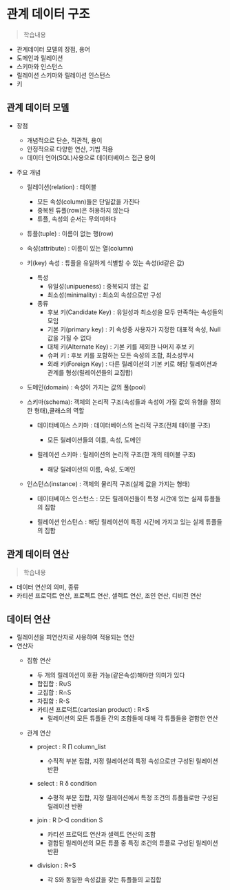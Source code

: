 # 관계 데이터 구조
> 학습내용
- 관계데이터 모델의 장점, 용어
- 도메인과 릴레이션
- 스키마와 인스턴스
- 릴레이션 스키마와 릴레이션 인스턴스
- 키

## 관계 데이터 모델
- 장점
    - 개념적으로 단순, 직관적, 용이
    - 안정적으로 다양한 연산, 기법 적용
    - 데이터 언어(SQL)사용으로 데이터베이스 접근 용이

- 주요 개념
    - 릴레이션(relation) : 테이블
        - 모든 속성(column)들은 단일값을 가진다
        - 중복된 튜플(row)은 허용하지 않는다
        - 튜플, 속성의 순서는 무의미하다

    - 튜플(tuple) : 이름이 없는 행(row)
    - 속성(attribute) : 이름이 있는 열(column)
    - 키(key) 속성 : 튜플을 유일하게 식별할 수 있는 속성(id같은 값)
        - 특성
            - 유일성(unipueness) : 중복되지 않는 값
            - 최소성(minimality) : 최소의 속성으로만 구성
        - 종류
            - 후보 키(Candidate Key) : 유일성과 최소성을 모두 만족하는 속성들의 모임
            - 기본 키(primary key) : 키 속성중 사용자가 지정한 대표적 속성, Null값을 가질 수 없다
            - 대체 키(Alternate Key) : 기본 키를 제외한 나머지 후보 키
            - 슈퍼 키 : 후보 키를 포함하는 모든 속성의 조합, 최소성무시
            - 외래 키(Foreign Key) : 다른 릴레이션의 기본 키로 해당 릴레이션과 관계를 형성(릴레이션들의 교집합)
    - 도메인(domain) : 속성이 가지는 값의 풀(pool)

    - 스키마(schema): 객체의 논리적 구조(속성들과 속성이 가질 값의 유형을 정의한 형태),클래스의 역할
        - 데이터베이스 스키마 : 데이터베이스의 논리적 구조(전체 테이블 구조)
            - 모든 릴레이션들의 이름, 속성, 도메인
        
        - 릴레이션 스키마 : 릴레이션의 논리적 구조(한 개의 테이블 구조)
            - 해당 릴레이션의 이름, 속성, 도메인

    - 인스턴스(instance) : 객체의 물리적 구조(실제 값을 가지는 형태)
        - 데이터베이스 인스턴스 : 모든 릴레이션들이 특정 시간에 있는 실제 튜플들의 집합

        - 릴레이션 인스턴스 : 해당 릴레이션이 특정 시간에 가지고 있는 실제 튜플들의 집합
    
## 관계 데이터 연산
> 학습내용
- 데이터 연산의 의미, 종류
- 카티션 프로덕트 연산, 프로젝트 연산, 셀렉트 연산, 조인 연산, 디비전 연산

## 데이터 연산
- 릴레이션을 피연산자로 사용하여 적용되는 연산
- 연산자
    - 집합 연산
        - 두 개의 릴레이션이 호환 가능(같은속성)해야만 의미가 있다
        - 합집합 : R∪S 
        - 교집합 : R∩S 
        - 차집합 : R-S
        - 카티션 프로덕트(cartesian product) : R×S
            - 릴레이션의 모든 튜플들 간의 조합들에 대해 각 튜플들을 결합한 연산
    
    - 관계 연산
        - project : R ∏ column_list
            - 수직적 부분 집합, 지정 릴레이션의 특정 속성으로만 구성된 릴레이션 반환

        - select : R δ condition
            - 수평적 부분 집합, 지정 릴레이션에서 특정 조건의 튜플들로만 구성된 릴레이션 반환

        - join : R ▷◁ condition S
            - 카티션 프로덕트 연산과 셀렉트 연산의 조합
            - 결합된 릴레이션의 모든 튜플 중 특정 조건의 튜플로 구성된 릴레이션 반환

        - division : R÷S
            - 각 S와 동일한 속성값을 갖는 튜플들의 교집합